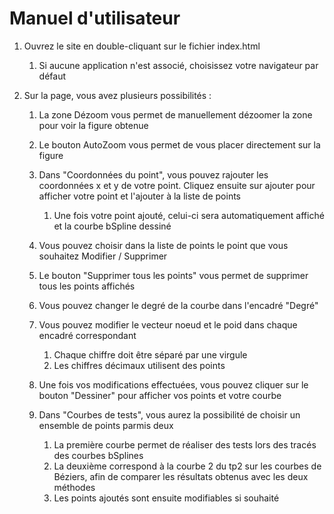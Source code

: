 # Manuel d'utilisateur

1) Ouvrez le site en double-cliquant sur le fichier index.html
   1) Si aucune application n'est associé, choisissez votre navigateur par défaut
   

2) Sur la page, vous avez plusieurs possibilités :
   1) La zone Dézoom vous permet de manuellement dézoomer la zone pour voir la figure obtenue
   
   2) Le bouton AutoZoom vous permet de vous placer directement sur la figure 
   
   3) Dans "Coordonnées du point", vous pouvez rajouter les coordonnées x et y de votre point.
Cliquez ensuite sur ajouter pour afficher votre point et l'ajouter à la liste de points
      1) Une fois votre point ajouté, celui-ci sera automatiquement affiché
      et la courbe bSpline dessiné

   4) Vous pouvez choisir dans la liste de points le point que vous souhaitez Modifier / Supprimer
      
   5) Le bouton "Supprimer tous les points" vous permet de supprimer tous les points affichés 

   6) Vous pouvez changer le degré de la courbe dans l'encadré "Degré"

   7) Vous pouvez modifier le vecteur noeud et le poid dans chaque encadré correspondant
      1) Chaque chiffre doit être séparé par une virgule
      2) Les chiffres décimaux utilisent des points

   8) Une fois vos modifications effectuées, vous pouvez cliquer sur le bouton "Dessiner" pour afficher vos points et votre courbe 

   8) Dans "Courbes de tests", vous aurez la possibilité de choisir un ensemble de points parmis deux
      1) La première courbe permet de réaliser des tests lors des tracés des courbes bSplines
      2) La deuxième correspond à la courbe 2 du tp2 sur les courbes de Béziers, 
      afin de comparer les résultats obtenus avec les deux méthodes
      3) Les points ajoutés sont ensuite modifiables si souhaité

